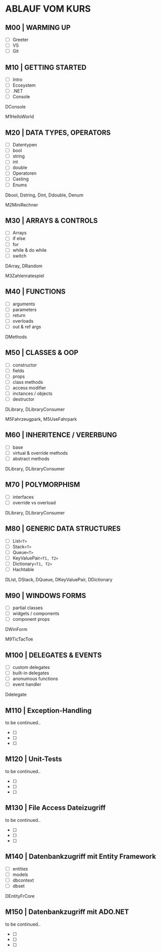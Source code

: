 # ABLAUF VOM KURS

## M00 | WARMING UP

- [ ] Greeter
- [ ] VS
- [ ] Git

## M10 | GETTING STARTED

- [ ] Intro
- [ ] Ecosystem
- [ ] .NET
- [ ] Console

DConsole

M1HelloWorld

## M20 | DATA TYPES, OPERATORS

- [ ] Datentypen
- [ ] bool
- [ ] string
- [ ] int
- [ ] double
- [ ] Operatoren
- [ ] Casting
- [ ] Enums

Dbool, Dstring, Dint, Ddouble, Denum

M2MiniRechner

## M30 | ARRAYS & CONTROLS

- [ ] Arrays
- [ ] if else
- [ ] for
- [ ] while & do while
- [ ] switch

DArray, DRandom

M3Zahlenratespiel

## M40 | FUNCTIONS

- [ ] arguments
- [ ] parameters
- [ ] return
- [ ] overloads
- [ ] out & ref args

DMethods

## M50 | CLASSES & OOP

- [ ] constructor
- [ ] fields
- [ ] props
- [ ] class methods
- [ ] access modifier
- [ ] inctances / objects
- [ ] destructor

DLibrary, DLibraryConsumer

M5Fahrzeugpark, M5UseFahrpark

## M60 | INHERITENCE / VERERBUNG

- [ ] base
- [ ] virtual & override methods
- [ ] abstract methods

DLibrary, DLibraryConsumer

## M70 | POLYMORPHISM

- [ ] interfaces
- [ ] override vs overload

DLibrary, DLibraryConsumer

## M80 | GENERIC DATA STRUCTURES

- [ ] List`<T>`
- [ ] Stack`<T>`
- [ ] Queue`<T>`
- [ ] KeyValuePair`<T1, T2>`
- [ ] Dictionary`<T1, T2>`
- [ ] Hachtable

DList, DStack, DQueue, DKeyValuePair, DDictionary

## M90 | WINDOWS FORMS

- [ ] partial classes
- [ ] widgets / components
- [ ] component props

DWinForm

M9TicTacToe

## M100 | DELEGATES & EVENTS

- [ ] custom delegates
- [ ] built-in delegates
- [ ] anonumous functions
- [ ] event handler

Ddelegate

## M110 | Exception-Handling​

to be continued..

- [ ]
- [ ]
- [ ]

## M120 | Unit-Tests

to be continued..

- [ ]
- [ ]
- [ ]

## M130 | File Access Dateizugriff​

to be continued..

- [ ]
- [ ]
- [ ]

## M140 | Datenbankzugriff mit Entity Framework​

- [ ] entities
- [ ] models
- [ ] dbcontext
- [ ] dbset

DEntityFrCore

## M150 | Datenbankzugriff mit ADO.NET​

to be continued..

- [ ]
- [ ]
- [ ]
